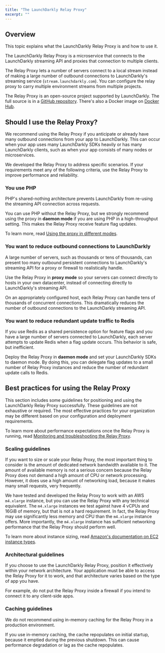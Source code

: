 ```yaml
---
title: "The LaunchDarkly Relay Proxy"
excerpt: ""
---
```

## Overview
This topic explains what the LaunchDarkly Relay Proxy is and how to use it.

The LaunchDarkly Relay Proxy is a microservice that connects to the LaunchDarkly streaming API and proxies that connection to multiple clients. 

The Relay Proxy lets a number of servers connect to a local stream instead of making a large number of outbound connections to LaunchDarkly's streaming service (`stream.launchdarkly.com`). You can configure the relay proxy to carry multiple environment streams from multiple projects.

The Relay Proxy is an open-source project supported by LaunchDarkly. The full source is in a [GitHub repository](https://github.com/launchdarkly/ld-relay). There's also a Docker image on [Docker Hub](https://hub.docker.com/r/launchdarkly/ld-relay).
## Should I use the Relay Proxy?
We recommend using the Relay Proxy if you anticipate or already have many outbound connections from your app to LaunchDarkly. This can occur when your app uses many LaunchDarkly SDKs heavily or has many LaunchDarkly clients, such as when your app consists of many nodes or microservices.

We developed the Relay Proxy to address specific scenarios. If your requirements meet any of the following criteria, use the Relay Proxy to improve performance and reliability. 

### You use PHP 
PHP's shared-nothing architecture prevents LaunchDarkly from re-using the streaming API connection across requests. 

You can use PHP without the Relay Proxy, but we strongly recommend using the proxy in **daemon mode** if you are using PHP in a high-throughput setting. This makes the Relay Proxy receive feature flag updates.

To learn more, read [Using the proxy in different modes](./using-the-relay-proxy#using-the-proxy-in-different-modes).

### You want to reduce outbound connections to LaunchDarkly
A large number of servers, such as thousands or tens of thousands, can present too many outbound persistent connections to LaunchDarkly's streaming API for a proxy or firewall to realistically handle. 

Use the Relay Proxy in **proxy mode** so your servers can connect directly to hosts in your own datacenter, instead of connecting directly to LaunchDarkly's streaming API. 

On an appropriately configured host, each Relay Proxy can handle tens of thousands of concurrent connections. This dramatically reduces the number of outbound connections to the LaunchDarkly streaming API.

### You want to reduce redundant update traffic to Redis
If you use Redis as a shared persistence option for feature flags and you have a large number of servers connected to LaunchDarkly, each server attempts to update Redis when a flag update occurs. This behavior is safe, but inefficient. 

Deploy the Relay Proxy in **daemon mode** and set your LaunchDarkly SDKs to daemon mode. By doing this, you can delegate flag updates to a small number of Relay Proxy instances and reduce the number of redundant update calls to Redis.
## Best practices for using the Relay Proxy
This section includes some guidelines for positioning and using the LaunchDarkly Relay Proxy successfully. These guidelines are not exhaustive or required. The most effective practices for your organization may be different based on your configuration and deployment requirements.

To learn more about performance expectations once the Relay Proxy is running, read [Monitoring and troubleshooting the Relay Proxy](./monitoring-relay-proxy).

### Scaling guidelines
If you want to size or scale your Relay Proxy, the most important thing to consider is the amount of dedicated network bandwidth available to it. The amount of available memory is not a serious concern because the Relay Proxy does not demand a high amount of CPU or network processing. However, it does use a high amount of networking load, because it makes many small requests, very frequently.

We have tested and developed the Relay Proxy to work with an AWS `m4.xlarge` instance, but you can use the Relay Proxy with any technical equivalent. The `m4.xlarge` instances we test against have 4 vCPUs and 16GiB of memory, but that is not a hard requirement. In fact, the Relay Proxy may use significantly less memory and CPU than the `m4.xlarge` instance offers. More importantly, the `m4.xlarge` instance has sufficient networking performance that the Relay Proxy should perform well.

To learn more about instance sizing, read [Amazon's documentation on EC2 instance types](https://aws.amazon.com/ec2/instance-types/).

### Architectural guidelines
If you choose to use the LaunchDarkly Relay Proxy, position it effectively within your network architecture. Your application must be able to access the Relay Proxy for it to work, and that architecture varies based on the type of app you have. 

For example, do not put the Relay Proxy inside a firewall if you intend to connect it to any client-side apps.

### Caching guidelines
We do not recommend using in-memory caching for the Relay Proxy in a production environment. 

If you use in-memory caching, the cache repopulates on initial startup, because it emptied during the previous shutdown. This can cause performance degradation or lag as the cache repopulates.